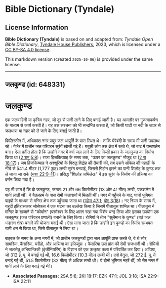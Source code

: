 # Bible Dictionary (Tyndale)

## License Information

**Bible Dictionary (Tyndale)** is based on and adapted from: _Tyndale Open Bible Dictionary_, [Tyndale House Publishers](https://tyndaleopenresources.com/), 2023, which is licensed under a [CC BY-SA 4.0 license](https://creativecommons.org/licenses/by-sa/4.0/legalcode.en).

This markdown version (created `2025-10-06`) is provided under the same license.



--------------------------------

## जलकुण्ड (id: 648331)

जलकुण्ड
=======

एक जलवाहिनी या कृत्रिम नहर, जो दूर से पानी लाने के लिए बनाई जाती है। यह आमतौर पर गुरुत्वाकर्षण के माध्यम से कार्य करती है। यह उस संरचना को भी सन्दर्भित करता है, जो किसी घाटी या नदी के ऊपर से जलधारा या नहर को ले जाने के लिए बनाई जाती है।

फिलिस्तीन में, अधिकांश नगर प्रचुर जल आपूर्ति के पास स्थित थे। ताकि घेरेबंदी के समय भी पानी उपलब्ध रहे। गेजेर में प्राचीन जल परिवहन सुरंगें खोजी गई हैं। यबूसी लोग उस क्षेत्र में रहते थे, जो बाद में यरूशलेम बना। ऐसा प्रतीत होता है कि उन्होंने नगर में वर्षा जल लाने के लिए किसी प्रकार के जलकुण्ड का निर्माण किया था ([2 शमू 5:8](https://ref.ly/2Sam5:8))। राजा हिजकिय्याह के समय तक, "ऊपर का जलकुण्ड" मौजूद था ([2 रा 18:17](https://ref.ly/2Kgs18:17))। जब हिजकिय्याह ने अश्शूरियों के विरुद्ध विद्रोह की तैयारी की, तब उसने ओफेल की पहाड़ी के नीचे से 541\.4 मीटर (1,777 फुट) लम्बी सुरंग बनवाई, जिससे गिहोन झरने का पानी शिलोह के कुण्ड तक ले जाया जा सके ([यशा 22:9–11](https://ref.ly/Isa22:9-Isa22:11))। प्रसिद्ध "शिलोह अभिलेख" में इस सुरंग के निर्माण की प्रक्रिया का वर्णन किया गया है।

यह भी ज्ञात है कि दो जलकुण्ड, क्रमशः 21 और 66 किलोमीटर (13 और 41 मील) लम्बी, यरूशलेम में पानी लाती थीं। वे बैतलहम के पास रोमी जलाशयों में मिलती थीं। नगर में पहुँचने के बाद, पानी भूमिगत पाइपों के माध्यम से मन्दिर क्षेत्र तक पहुँचाया जाता था ([यहेज 47:1](https://ref.ly/Ezek47:1); [योए 3:18](https://ref.ly/Joel3:18))। नए नियम के समय में, यहूदी इतिहासकार जोसेफस ने एक घटना का उल्लेख किया है जिसमें पीलातुस शामिल था। पीलातुस ने मन्दिर के खजाने से "कोर्बान" (परमेश्वर के लिए अलग रखा गया विशेष धन) लिया और इसका उपयोग एक जलकुण्ड (जल परिवहन प्रणाली) बनाने के लिए किया। रोमियों ने तीन "सुलैमान के कुण्ड" (बड़े जल भंडारण क्षेत्र) बनाने की योजना बनाई थी। ऐसा माना जाता है कि उन्होंने इन कुण्डों का निर्माण सम्भवतः उसी धन से किया था, जिसे पीलातुस ने लिया था।

बाइबल के समय के अन्य नगरों में, जो प्राचीन जलकुण्डों द्वारा जल आपूर्ति प्राप्त करते थे, वे थे सोर, सामरिया, कैसरिया, यरीहो, और आसिया का इफिसुस । कैसरिया उस प्रांत की रोमी राजधानी थी। रोमियों ने जलसेतु अभियान्त्रिकी (इंजीनियरिंग) के विज्ञान को एक उत्कृष्ट कला में परिवर्तित कर दिया। अप्पिया, जो 312 ई. पू. में बनाई गई थी, 16\.6 किलोमीटर (10\.3 मील) लम्बी थी। एनो वेतुस, जो 272 ई. पू. में बनाई गई थी, 51\.5 किलोमीटर (32 मील) से अधिक लम्बी थी। ये दोनों भूमिगत नहरें थीं, जो रोम नगर में पानी लाने के लिए बनाई गई थीं।

* **Associated Passages:** 2SA 5:8; 2KI 18:17; EZK 47:1; JOL 3:18; ISA 22:9–ISA 22:11


